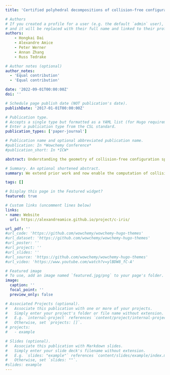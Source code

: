 ```yaml
---
title: 'Certified polyhedral decompositions of collision-free configuration space'

# Authors
# If you created a profile for a user (e.g. the default `admin` user), write the username (folder name) here
# and it will be replaced with their full name and linked to their profile.
authors:
    - Hongkai Dai
    - Alexandre Amice
    - Peter Werner
    - Annan Zhang
    - Russ Tedrake

# Author notes (optional)
author_notes:
  - 'Equal contribution'
  - 'Equal contribution'

date: '2022-09-01T00:00:00Z'
doi: ''

# Schedule page publish date (NOT publication's date).
publishDate: '2017-01-01T00:00:00Z'

# Publication type.
# Accepts a single type but formatted as a YAML list (for Hugo requirements).
# Enter a publication type from the CSL standard.
publication_types: ['paper-journal']

# Publication name and optional abbreviated publication name.
#publication: In *Wowchemy Conference*
#publication_short: In *ICW*

abstract: Understanding the geometry of collision-free configuration space (C-free) in the presence of task-space obstacles is an essential ingredient for collision-free motion planning. While it is possible to check for collisions at a point using standard algorithms, to date no practical method exists for computing C-free regions with rigorous certificates due to the complexity of mapping task-space obstacles through the kinematics. In this work, we present the first to our knowledge rigorous method for approximately decomposing a rational parametrization of C-free into certified polyhedral regions. Our method, called C-IRIS (C-space Iterative Regional Inflation by Semidefinite programming), generates large, convex polytopes in a rational parameterization of the configuration space which are rigorously certified to be collision-free. Such regions have been shown to be useful for both optimization-based and randomized motion planning. Based on convex optimization, our method works in arbitrary dimensions, only makes assumptions about the convexity of the obstacles in the task space, and is fast enough to scale to realistic problems in manipulation. We demonstrate our algorithm's ability to fill a non-trivial amount of collision-free C-space in several 2-DOF examples where the C-space can be visualized, as well as the scalability of our algorithm on a 7-DOF KUKA iiwa, a 6-DOF UR3e and 12-DOF bimanual manipulators. An implementation of our algorithm is open-sourced in Drake. We furthermore provide examples of our algorithm in interactive Python notebooks.

# Summary. An optional shortened abstract.
summary: We extend prior work and now enable the computation of collision-free polytopes in a rational parametrization of robot configuration space for more general systems while only using convex optimization.<font size="4"> <br> *[Submitted to IJRR]*</font>

tags: []

# Display this page in the Featured widget?
featured: true

# Custom links (uncomment lines below)
links:
- name: Website
  url: https://alexandreamice.github.io/project/c-iris/

url_pdf: ''
#url_code: 'https://github.com/wowchemy/wowchemy-hugo-themes'
#url_dataset: 'https://github.com/wowchemy/wowchemy-hugo-themes'
#url_poster: ''
#url_project: ''
#url_slides: ''
#url_source: 'https://github.com/wowchemy/wowchemy-hugo-themes'
#url_video: 'https://www.youtube.com/watch?v=ylBDW8_fC-A'

# Featured image
# To use, add an image named `featured.jpg/png` to your page's folder.
image:
  caption: ''
  focal_point: ''
  preview_only: false

# Associated Projects (optional).
#   Associate this publication with one or more of your projects.
#   Simply enter your project's folder or file name without extension.
#   E.g. `internal-project` references `content/project/internal-project/index.md`.
#   Otherwise, set `projects: []`.
# projects:
#   - example

# Slides (optional).
#   Associate this publication with Markdown slides.
#   Simply enter your slide deck's filename without extension.
#   E.g. `slides: "example"` references `content/slides/example/index.md`.
#   Otherwise, set `slides: ""`.
#slides: example
---
```

<!-- 
{{% callout note %}}
Click the _Cite_ button above to demo the feature to enable visitors to import publication metadata into their reference management software.
{{% /callout %}}

{{% callout note %}}
Create your slides in Markdown - click the _Slides_ button to check out the example.
{{% /callout %}} -->

<!-- Add the publication's **full text** or **supplementary notes** here. You can use rich formatting such as including [code, math, and images](https://wowchemy.com/docs/content/writing-markdown-latex/). -->
